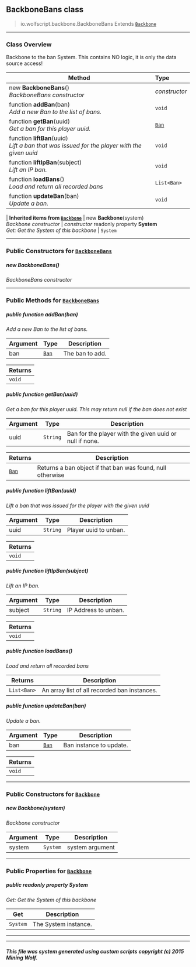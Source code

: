 ## BackboneBans __class__

>io.wolfscript.backbone.BackboneBans
>Extends [`Backbone`](Backbone.md)

---

### Class Overview

Backbone to the ban System. This contains NO logic, it is only the data source access!

Method | Type   
--- | :--- 
new __BackboneBans__() <br> _BackboneBans constructor_ | _constructor_
 function __addBan__(ban) <br> _Add a new Ban to the list of bans._ | `void`
 function __getBan__(uuid) <br> _Get a ban for this player uuid._ | [`Ban`](../bansystem/Ban.md)
 function __liftBan__(uuid) <br> _Lift a ban that was issued for the player with the given uuid_ | `void`
 function __liftIpBan__(subject) <br> _Lift an IP ban._ | `void`
 function __loadBans__() <br> _Load and return all recorded bans_ | `List<Ban>`
 function __updateBan__(ban) <br> _Update a ban._ | `void`
 |
__Inherited items from [`Backbone`](Backbone.md)__ |
new __Backbone__(system) <br> _Backbone constructor_ | _constructor_
 readonly property __System__ <br> _Get: Get the System of this backbone_ | `System`





---

### Public Constructors for [`BackboneBans`](BackboneBans.md)

##### <a id='backbonebans'></a>new __BackboneBans__() 

_BackboneBans constructor_


---

### Public Methods for [`BackboneBans`](BackboneBans.md)

##### <a id='addban'></a>public  function __addBan__(ban)

_Add a new Ban to the list of bans._

Argument | Type | Description  
--- | --- | --- 
ban | [`Ban`](../bansystem/Ban.md) | The ban to add.

Returns | 
--- | 
`void` |


##### <a id='getban'></a>public  function __getBan__(uuid)

_Get a ban for this player uuid. This may return null if the ban does not exist_

Argument | Type | Description  
--- | --- | --- 
uuid | `String` | Ban for the player with the given uuid or null if none.

Returns | Description
--- | --- 
[`Ban`](../bansystem/Ban.md) | Returns a ban object if that ban was found, null otherwise


##### <a id='liftban'></a>public  function __liftBan__(uuid)

_Lift a ban that was issued for the player with the given uuid_

Argument | Type | Description  
--- | --- | --- 
uuid | `String` | Player uuid to unban.

Returns | 
--- | 
`void` |


##### <a id='liftipban'></a>public  function __liftIpBan__(subject)

_Lift an IP ban._

Argument | Type | Description  
--- | --- | --- 
subject | `String` | IP Address to unban.

Returns | 
--- | 
`void` |


##### <a id='loadbans'></a>public  function __loadBans__()

_Load and return all recorded bans_

Returns | Description
--- | --- 
`List<Ban>` | An array list of all recorded ban instances.


##### <a id='updateban'></a>public  function __updateBan__(ban)

_Update a ban._

Argument | Type | Description  
--- | --- | --- 
ban | [`Ban`](../bansystem/Ban.md) | Ban instance to update.

Returns | 
--- | 
`void` |


---
### Public Constructors for [`Backbone`](Backbone.md)

##### <a id='backbone'></a>new __Backbone__(system) 

_Backbone constructor_

Argument | Type | Description  
--- | --- | --- 
system | `System` | system argument

---

### Public Properties for [`Backbone`](Backbone.md)

##### <a id='system'></a>public  readonly property __System__

_Get: Get the System of this backbone_

Get | Description
--- | --- 
`System` | The System instance.



---


---


##### This file was system generated using custom scripts copyright (c) 2015 Mining Wolf.
	

